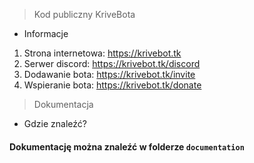 > Kod publiczny KriveBota
* Informacje
1. Strona internetowa: https://krivebot.tk
2. Serwer discord: https://krivebot.tk/discord
3. Dodawanie bota: https://krivebot.tk/invite
4. Wspieranie bota: https://krivebot.tk/donate

> Dokumentacja
* Gdzie znaleźć?
#### Dokumentację można znaleźć w folderze `documentation`
